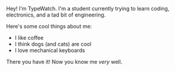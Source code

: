 Hey! I'm TypeWatch. I'm a student currently trying to learn coding, electronics, and a tad bit of engineering.

Here's some cool things about me:
- I like coffee
- I think dogs (and cats) are cool
- I love mechanical keyboards

There you have it! Now you know me *very* well.
